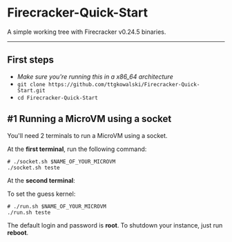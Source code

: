 # Firecracker-Quick-Start

A simple working tree with Firecracker v0.24.5 binaries.

---

## First steps
- *Make sure you're running this in a x86_64 architecture*
- `git clone https://github.com/ttgkowalski/Firecracker-Quick-Start.git`
- `cd Firecracker-Quick-Start`

## #1 Running a MicroVM using a socket

You'll need 2 terminals to run a MicroVM using a socket.

At the **first terminal**, run the following command:
```shell
# ./socket.sh $NAME_OF_YOUR_MICROVM
./socket.sh teste
```

At the **second terminal**:

To set the guess kernel:
```shell
# ./run.sh $NAME_OF_YOUR_MICROVM
./run.sh teste
```

The default login and password is **root**.
To shutdown your instance, just run **reboot**.
